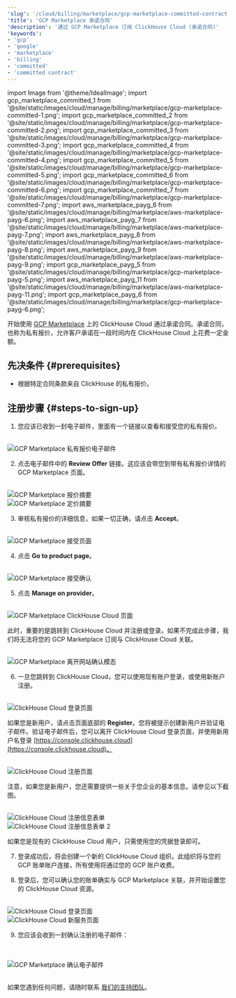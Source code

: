 ```yaml
---
'slug': '/cloud/billing/marketplace/gcp-marketplace-committed-contract'
'title': 'GCP Marketplace 承诺合同'
'description': '通过 GCP Marketplace 订阅 ClickHouse Cloud (承诺合同)'
'keywords':
- 'gcp'
- 'google'
- 'marketplace'
- 'billing'
- 'committed'
- 'committed contract'
---
```


import Image from '@theme/IdealImage';
import gcp_marketplace_committed_1 from '@site/static/images/cloud/manage/billing/marketplace/gcp-marketplace-committed-1.png';
import gcp_marketplace_committed_2 from '@site/static/images/cloud/manage/billing/marketplace/gcp-marketplace-committed-2.png';
import gcp_marketplace_committed_3 from '@site/static/images/cloud/manage/billing/marketplace/gcp-marketplace-committed-3.png';
import gcp_marketplace_committed_4 from '@site/static/images/cloud/manage/billing/marketplace/gcp-marketplace-committed-4.png';
import gcp_marketplace_committed_5 from '@site/static/images/cloud/manage/billing/marketplace/gcp-marketplace-committed-5.png';
import gcp_marketplace_committed_6 from '@site/static/images/cloud/manage/billing/marketplace/gcp-marketplace-committed-6.png';
import gcp_marketplace_committed_7 from '@site/static/images/cloud/manage/billing/marketplace/gcp-marketplace-committed-7.png';
import aws_marketplace_payg_6 from '@site/static/images/cloud/manage/billing/marketplace/aws-marketplace-payg-6.png';
import aws_marketplace_payg_7 from '@site/static/images/cloud/manage/billing/marketplace/aws-marketplace-payg-7.png';
import aws_marketplace_payg_8 from '@site/static/images/cloud/manage/billing/marketplace/aws-marketplace-payg-8.png';
import aws_marketplace_payg_9 from '@site/static/images/cloud/manage/billing/marketplace/aws-marketplace-payg-9.png';
import gcp_marketplace_payg_5 from '@site/static/images/cloud/manage/billing/marketplace/gcp-marketplace-payg-5.png';
import aws_marketplace_payg_11 from '@site/static/images/cloud/manage/billing/marketplace/aws-marketplace-payg-11.png';
import gcp_marketplace_payg_6 from '@site/static/images/cloud/manage/billing/marketplace/gcp-marketplace-payg-6.png';

开始使用 [GCP Marketplace](https://console.cloud.google.com/marketplace) 上的 ClickHouse Cloud 通过承诺合同。承诺合同，也称为私有报价，允许客户承诺在一段时间内在 ClickHouse Cloud 上花费一定金额。

## 先决条件 {#prerequisites}

- 根据特定合同条款来自 ClickHouse 的私有报价。

## 注册步骤 {#steps-to-sign-up}

1. 您应该已收到一封电子邮件，里面有一个链接以查看和接受您的私有报价。

<br />

<Image img={gcp_marketplace_committed_1} size="md" alt="GCP Marketplace 私有报价电子邮件" border />

<br />

2. 点击电子邮件中的 **Review Offer** 链接。这应该会带您到带有私有报价详情的 GCP Marketplace 页面。

<br />

<Image img={gcp_marketplace_committed_2} size="md" alt="GCP Marketplace 报价摘要" border/>

<br />

<Image img={gcp_marketplace_committed_3} size="md" alt="GCP Marketplace 定价摘要" border/>

<br />

3. 审核私有报价的详细信息，如果一切正确，请点击 **Accept**。

<br />

<Image img={gcp_marketplace_committed_4} size="md" alt="GCP Marketplace 接受页面" border/>

<br />

4. 点击 **Go to product page**。

<br />

<Image img={gcp_marketplace_committed_5} size="md" alt="GCP Marketplace 接受确认" border/>

<br />

5. 点击 **Manage on provider**。

<br />

<Image img={gcp_marketplace_committed_6} size="md" alt="GCP Marketplace ClickHouse Cloud 页面" border/>

<br />

此时，重要的是跳转到 ClickHouse Cloud 并注册或登录。如果不完成此步骤，我们将无法将您的 GCP Marketplace 订阅与 ClickHouse Cloud 关联。

<br />

<Image img={gcp_marketplace_committed_7} size="md" alt="GCP Marketplace 离开网站确认模态" border/>

<br />

6. 一旦您跳转到 ClickHouse Cloud，您可以使用现有账户登录，或使用新账户注册。

<br />

<Image img={aws_marketplace_payg_6} size="md" alt="ClickHouse Cloud 登录页面" border/>

<br />

如果您是新用户，请点击页面底部的 **Register**。您将被提示创建新用户并验证电子邮件。验证电子邮件后，您可以离开 ClickHouse Cloud 登录页面，并使用新用户名登录 [https://console.clickhouse.cloud](https://console.clickhouse.cloud)。

<br />

<Image img={aws_marketplace_payg_7} size="md" alt="ClickHouse Cloud 注册页面" border/>

<br />

注意，如果您是新用户，您还需要提供一些关于您企业的基本信息。请参见以下截图。

<br />

<Image img={aws_marketplace_payg_8} size="md" alt="ClickHouse Cloud 注册信息表单" border/>

<br />

<Image img={aws_marketplace_payg_9} size="md" alt="ClickHouse Cloud 注册信息表单 2" border/>

<br />

如果您是现有的 ClickHouse Cloud 用户，只需使用您的凭据登录即可。

7. 登录成功后，将会创建一个新的 ClickHouse Cloud 组织。此组织将与您的 GCP 账单账户连接，所有使用将通过您的 GCP 账户收费。

8. 登录后，您可以确认您的账单确实与 GCP Marketplace 关联，并开始设置您的 ClickHouse Cloud 资源。

<br />

<Image img={gcp_marketplace_payg_5} size="md" alt="ClickHouse Cloud 登录页面" border/>

<br />

<Image img={aws_marketplace_payg_11} size="md" alt="ClickHouse Cloud 新服务页面" border/>

<br />

9. 您应该会收到一封确认注册的电子邮件：

<br />
<br />

<Image img={gcp_marketplace_payg_6} size="md" alt="GCP Marketplace 确认电子邮件" border/>

<br />

<br />

如果您遇到任何问题，请随时联系 [我们的支持团队](https://clickhouse.com/support/program)。
